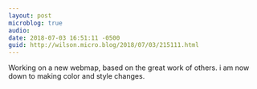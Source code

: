 ```yaml
---
layout: post
microblog: true
audio: 
date: 2018-07-03 16:51:11 -0500
guid: http://wilson.micro.blog/2018/07/03/215111.html
---
```

Working on a new webmap, based on the great work of others. i am now down to making color and style changes.
